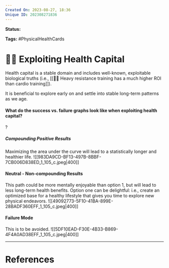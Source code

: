 ```yaml
---
Created On: 2023-08-27, 18:36
Unique ID: 202308271836
---
```

**Status:** 

**Tags:** #PhysicalHealthCards 

# 🏃‍♂️ Exploiting Health Capital

Health capital is a stable domain and includes well-known, exploitable biological truths (i.e., [[🏋️‍♂️ Heavy resistance training has a much higher ROI than cardio training]]). 

It is beneficial to explore early on and settle into stable long-term patterns as we age. 

#### What do the success vs. failure graphs look like when exploiting health capital?
?
##### Compounding Positive Results
Maximizing the area under the curve will lead to a statistically longer and healthier life.
![[983DA9CD-BF13-497B-8BBF-7CB006D838ED_1_105_c.jpeg|400]]
#### Neutral - Non-compounding Results
This path could be more mentally enjoyable than option 1, but will lead to less long-term health benefits. 
Option one can be delightful: i.e., create an optimized base for a healthy lifestyle that gives you time to explore new physical endeavors. 
![[49092773-5F10-41BA-899E-28BADF360EFF_1_105_c.jpeg|400]]
#### Failure Mode
This is to be avoided. 
![[5DF10EAD-F30E-4B33-B869-4F4A0AD38EFF_1_105_c.jpeg|400]]
<!--SR:!2023-09-02,3,250-->



---
# References
